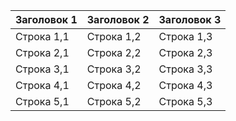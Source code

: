 | Заголовок 1 | Заголовок 2 | Заголовок 3 |
|------------|------------|------------|
| Строка 1,1 | Строка 1,2 | Строка 1,3 |
| Строка 2,1 | Строка 2,2 | Строка 2,3 |
| Строка 3,1 | Строка 3,2 | Строка 3,3 |
| Строка 4,1 | Строка 4,2 | Строка 4,3 |
| Строка 5,1 | Строка 5,2 | Строка 5,3 |
